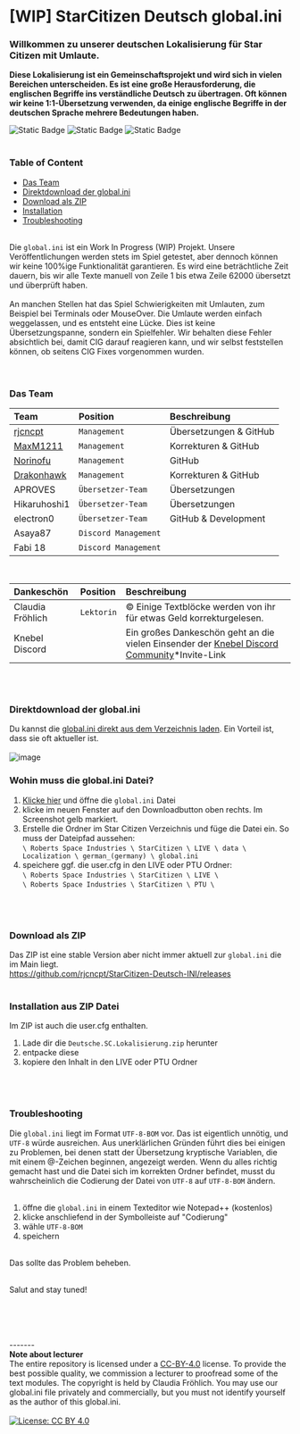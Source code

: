 # [WIP] StarCitizen Deutsch global.ini
### Willkommen zu unserer deutschen Lokalisierung für Star Citizen mit Umlaute.

**Diese Lokalisierung ist ein Gemeinschaftsprojekt und wird sich in vielen Bereichen unterscheiden. Es ist eine große Herausforderung, die englischen Begriffe ins verständliche Deutsch zu übertragen. Oft können wir keine 1:1-Übersetzung verwenden, da einige englische Begriffe in der deutschen Sprache mehrere Bedeutungen haben.**
<br/>

![Static Badge](https://img.shields.io/badge/Ready-%2339cb75?label=3.21.0%20LIVE) ![Static Badge](https://img.shields.io/badge/Work%20In%20Process-%23f3ac04?label=ini) ![Static Badge](https://img.shields.io/badge/%F0%9F%92%96-%23fff?label=Star%20Citizen)
<br/><br/>

### Table of Content
* [Das Team](https://github.com/rjcncpt/StarCitizen-Deutsch-INI#das-team)
* [Direktdownload der global.ini](https://github.com/rjcncpt/StarCitizen-Deutsch-INI#direktdownload-der-globalini)
* [Download als ZIP](https://github.com/rjcncpt/StarCitizen-Deutsch-INI#download-als-zip)
* [Installation](https://github.com/rjcncpt/StarCitizen-Deutsch-INI#installation)
* [Troubleshooting](https://github.com/rjcncpt/StarCitizen-Deutsch-INI#troubleshooting)
<br/><br/>

Die `global.ini` ist ein Work In Progress (WIP) Projekt. Unsere Veröffentlichungen werden stets im Spiel getestet, aber dennoch können wir keine 100%ige Funktionalität garantieren. Es wird eine beträchtliche Zeit dauern, bis wir alle Texte manuell von Zeile 1 bis etwa Zeile 62000 übersetzt und überprüft haben.
<br/><br/>
An manchen Stellen hat das Spiel Schwierigkeiten mit Umlauten, zum Beispiel bei Terminals oder MouseOver. Die Umlaute werden einfach weggelassen, und es entsteht eine Lücke. Dies ist keine Übersetzungspanne, sondern ein Spielfehler. Wir behalten diese Fehler absichtlich bei, damit CIG darauf reagieren kann, und wir selbst feststellen können, ob seitens CIG Fixes vorgenommen wurden.
<br/><br/><br/>

### Das Team
| Team | Position | Beschreibung |
| :--- | :--- | :--- |
| [rjcncpt](https://github.com/rjcncpt) | `Management` | Übersetzungen & GitHub |
| [MaxM1211](https://github.com/MaxM1211) | `Management` | Korrekturen & GitHub |
| [Norinofu](https://github.com/Norinofu) | `Management` | GitHub |
| [Drakonhawk](https://github.com/Drakonhawk) | `Management` | Korrekturen & GitHub |
| APROVES | `Übersetzer-Team` | Übersetzungen |
| Hikaruhoshi1 | `Übersetzer-Team` | Übersetzungen |
| electron0 | `Übersetzer-Team` | GitHub & Development |
| Asaya87 | `Discord Management` | |
| Fabi 18 | `Discord Management` | |
<br/>

| Dankeschön | Position | Beschreibung |
| :--- | :--- | :--- |
| Claudia Fröhlich | `Lektorin` | © Einige Textblöcke werden von ihr für etwas Geld korrekturgelesen. |
| Knebel Discord | | Ein großes Dankeschön geht an die vielen Einsender der [Knebel Discord Community](https://discord.com/invite/knebel)*Invite-Link |

<br/><br/>

### Direktdownload der global.ini
Du kannst die [global.ini direkt aus dem Verzeichnis laden](https://github.com/rjcncpt/StarCitizen-Deutsch-INI/blob/main/global.ini). Ein Vorteil ist, dass sie oft aktueller ist.<br/><br/>
![image](https://i.imgur.com/jTabj3V.png)
<br/>

### Wohin muss die global.ini Datei?
1. [Klicke hier](https://github.com/rjcncpt/StarCitizen-Deutsch-INI/blob/main/global.ini) und öffne die `global.ini` Datei
2. klicke im neuen Fenster auf den Downloadbutton oben rechts. Im Screenshot gelb markiert.
3. Erstelle die Ordner im Star Citizen Verzeichnis und füge die Datei ein. So muss der Dateipfad aussehen:<br/>
`\ Roberts Space Industries \ StarCitizen \ LIVE \ data \ Localization \ german_(germany) \ global.ini`
4. speichere ggf. die user.cfg in den LIVE oder PTU Ordner:<br/>
`\ Roberts Space Industries \ StarCitizen \ LIVE \`<br/>
`\ Roberts Space Industries \ StarCitizen \ PTU \`
<br/><br/><br/><br/>

### Download als ZIP
Das ZIP ist eine stable Version aber nicht immer aktuell zur `global.ini` die im Main liegt.<br/>
https://github.com/rjcncpt/StarCitizen-Deutsch-INI/releases
<br/><br/>

### Installation aus ZIP Datei
Im ZIP ist auch die user.cfg enthalten.

1. Lade dir die `Deutsche.SC.Lokalisierung.zip` herunter
2. entpacke diese
3. kopiere den Inhalt in den LIVE oder PTU Ordner
<br/><br/><br/><br/>

### Troubleshooting
Die `global.ini` liegt im Format `UTF-8-BOM` vor. Das ist eigentlich unnötig, und `UTF-8` würde ausreichen. Aus unerklärlichen Gründen führt dies bei einigen zu Problemen, bei denen statt der Übersetzung kryptische Variablen, die mit einem @-Zeichen beginnen, angezeigt werden. Wenn du alles richtig gemacht hast und die Datei sich im korrekten Ordner befindet, musst du wahrscheinlich die Codierung der Datei von `UTF-8` auf `UTF-8-BOM` ändern.
<br/><br/>
1. öffne die `global.ini` in einem Texteditor wie Notepad++ (kostenlos)
2. klicke anschliefend in der Symbolleiste auf "Codierung"
3. wähle `UTF-8-BOM`
4. speichern
<br/><br/>

Das sollte das Problem beheben.
<br/><br/>

Salut and stay tuned!


<br/><br/><br/><br/>
-------<br/>
**Note about lecturer**<br/>
The entire repository is licensed under a [CC-BY-4.0](http://creativecommons.org/licenses/by/4.0/) license. To provide the best possible quality, we commission a lecturer to proofread some of the text modules. The copyright is held by Claudia Fröhlich. You may use our global.ini file privately and commercially, but you must not identify yourself as the author of this global.ini.
<br/><br/>
[![License: CC BY 4.0](https://img.shields.io/badge/License-CC_BY_4.0-lightgrey.svg)](https://creativecommons.org/licenses/by/4.0/)
